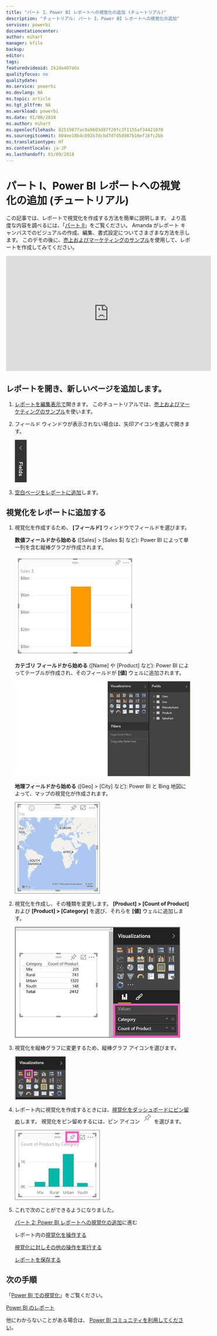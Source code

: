 ```yaml
---
title: "パート I、Power BI レポートへの視覚化の追加 (チュートリアル)"
description: "チュートリアル: パート I、Power BI レポートへの視覚化の追加"
services: powerbi
documentationcenter: 
author: mihart
manager: kfile
backup: 
editor: 
tags: 
featuredvideoid: IkJda4O7oGs
qualityfocus: no
qualitydate: 
ms.service: powerbi
ms.devlang: NA
ms.topic: article
ms.tgt_pltfrm: NA
ms.workload: powerbi
ms.date: 01/08/2018
ms.author: mihart
ms.openlocfilehash: 82519877ac9a9603d87f20fc3f1155af34421078
ms.sourcegitcommit: 804ee18b4c892b7dcbd7d7d5d987b16ef16fc2bb
ms.translationtype: HT
ms.contentlocale: ja-JP
ms.lasthandoff: 01/09/2018
---
```

# <a name="part-i-add-visualizations-to-a-power-bi-report-tutorial"></a>パート I、Power BI レポートへの視覚化の追加 (チュートリアル)
この記事では、レポートで視覚化を作成する方法を簡単に説明します。  より高度な内容を調べるには、「[パート II](power-bi-report-add-visualizations-ii.md)」をご覧ください。 Amanda がレポート キャンバスでのビジュアルの作成、編集、書式設定についてさまざまな方法を示します。 このデモの後に、[売上およびマーケティングのサンプル](sample-datasets.md)を使用して、レポートを作成してみてください。

<iframe width="560" height="315" src="https://www.youtube.com/embed/IkJda4O7oGs" frameborder="0" allowfullscreen></iframe>


## <a name="open-a-report-and-add-a-new-page"></a>レポートを開き、新しいページを追加します。
1. [レポートを編集表示で](service-reading-view-and-editing-view.md)開きます。 このチュートリアルでは、[売上およびマーケティングのサンプル](sample-datasets.md)を使います。
2. フィールド ウィンドウが表示されない場合は、矢印アイコンを選んで開きます。 
   
   ![](media/power-bi-report-add-visualizations-i/pbi_nancy_fieldsfiltersarrow.png)
3. [空白ページをレポートに追加](power-bi-report-add-page.md)します。

## <a name="add-visualizations-to-the-report"></a>視覚化をレポートに追加する
1. 視覚化を作成するため、 **[フィールド]** ウィンドウでフィールドを選びます。  
   
   **数値フィールドから始める** ([Sales] > [Sales $] など): Power BI によって単一列を含む縦棒グラフが作成されます。
   
   ![](media/power-bi-report-add-visualizations-i/pbi_onecolchart.png)
   
   **カテゴリ フィールドから始める** ([Name] や [Product] など): Power BI によってテーブルが作成され、そのフィールドが **[値]** ウェルに追加されます。
   
   ![](media/power-bi-report-add-visualizations-i/pbi_agif_createchart3.gif)
   
   **地理フィールドから始める** ([Geo] > [City] など): Power BI と Bing 地図によって、マップの視覚化が作成されます。
   
   ![](media/power-bi-report-add-visualizations-i/power-bi-map.png)
2. 視覚化を作成し、その種類を変更します。 **[Product] > [Count of Product]** および **[Product] > [Category]** を選び、それらを **[値]** ウェルに追加します。
   
   ![](media/power-bi-report-add-visualizations-i/part1table1.png)
3. 視覚化を縦棒グラフに変更するため、縦棒グラフ アイコンを選びます。
   
   ![](media/power-bi-report-add-visualizations-i/part1converttocolumn.png)
4. レポート内に視覚化を作成するときには、[視覚化をダッシュボードにピン留め](service-dashboard-pin-tile-from-report.md)します。 視覚化をピン留めするには、ピン アイコン ![](media/power-bi-report-add-visualizations-i/pinnooutline.png) を選びます。
   
   ![](media/power-bi-report-add-visualizations-i/part1pin1.png)
5. これで次のことができるようになりました。
   
   [パート 2: Power BI レポートへの視覚化の追加](power-bi-report-add-visualizations-ii.md)に進む
   
   レポート内の[視覚化を操作する](service-reading-view-and-editing-view.md)
   
   [視覚化に対しその他の操作を実行する](power-bi-report-visualizations.md)
   
   [レポートを保存する](service-report-save.md)

## <a name="next-steps"></a>次の手順
「[Power BI での視覚化](power-bi-report-visualizations.md)」をご覧ください。

[Power BI のレポート](service-reports.md)

他にわからないことがある場合は、 [Power BI コミュニティを利用してください](http://community.powerbi.com/)。

